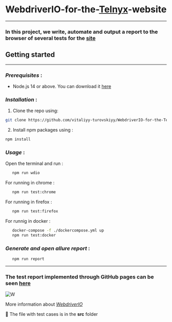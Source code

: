 # WebdriverIO-for-the-[Telnyx](https://telnyx.com/)-website
_____
### **In this project, we write, automate and output a report to the browser of several tests for the [site](https://telnyx.com/)**

## Getting started
___
### *Prerequisites* :
- Node.js 14 or above. You can download it [here](https://nodejs.org/en/download/)

### *Installation* :  
1. Clone the repo using:  
```sh 
git clone https://github.com/vitaliyy-turovskiyy/WebdriverIO-for-the-Telnyx-website.git
```
2. Install npm packages using :
```sh
npm install
```
### *Usage* :
Open the terminal and run :
```sh
   npm run wdio
   ```
For running in chrome :
```sh
   npm run test:chrome
   ```
For running in firefox :
```sh
   npm run test:firefox
   ```
For runnig in docker :
```sh
   docker-compose -f ./dockercompose.yml up
   npm run test:docker
   ```
### *Generate and open allure report* :
```sh
   npm run report
   ```
____
### The test report implemented through GitHub pages can be seen [here](https://vitaliyy-turovskiyy.github.io/CypressCucumber-Telnyx/)





![W](https://v6.webdriver.io/img/webdriverio.png) 

More information about [*WebdriverIO*](https://webdriver.io/) 

:file_folder: The file with test cases is in the **src**  folder